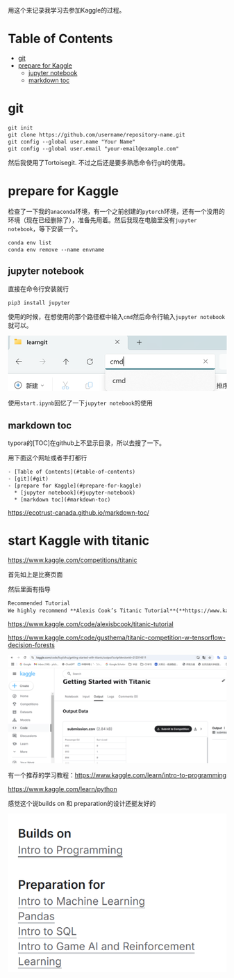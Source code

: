 用这个来记录我学习去参加Kaggle的过程。

# Table of Contents

- [git](#git)
- [prepare for Kaggle](#prepare-for-kaggle)
  * [jupyter notebook](#jupyter-notebook)
  * [markdown toc](#markdown-toc)

# git

```
git init
git clone https://github.com/username/repository-name.git
git config --global user.name "Your Name"
git config --global user.email "your-email@example.com"
```

然后我使用了Tortoisegit. 不过之后还是要多熟悉命令行git的使用。

# prepare for Kaggle

检查了一下我的`anaconda`环境，有一个之前创建的`pytorch`环境，还有一个没用的环境（现在已经删除了），准备先用着。然后我现在电脑里没有`jupyter notebook`，等下安装一个。

```
conda env list
conda env remove --name envname
```

## jupyter notebook

直接在命令行安装就行

```
pip3 install jupyter
```

使用的时候，在想使用的那个路径框中输入`cmd`然后命令行输入`jupyter notebook`就可以。

![image-20241210144646577](readme.assets/image-20241210144646577.png)

使用`start.ipynb`回忆了一下`jupyter notebook`的使用

## markdown toc

typora的[TOC]在github上不显示目录，所以去搜了一下。

用下面这个网址或者手打都行

```
- [Table of Contents](#table-of-contents)
- [git](#git)
- [prepare for Kaggle](#prepare-for-kaggle)
  * [jupyter notebook](#jupyter-notebook)
  * [markdown toc](#markdown-toc)
```

https://ecotrust-canada.github.io/markdown-toc/



# start Kaggle with titanic

https://www.kaggle.com/competitions/titanic

首先如上是比赛页面

然后里面有指导

```markdown
Recommended Tutorial
We highly recommend **Alexis Cook’s Titanic Tutorial**(**https://www.kaggle.com/code/alexisbcook/titanic-tutorial**) that walks you through making your very first submission step by step and this **starter notebook**（**https://www.kaggle.com/code/gusthema/titanic-competition-w-tensorflow-decision-forests**） to get started.
```

https://www.kaggle.com/code/alexisbcook/titanic-tutorial

https://www.kaggle.com/code/gusthema/titanic-competition-w-tensorflow-decision-forests

![image-20241210215046037](README.assets/image-20241210215046037.png)

有一个推荐的学习教程：https://www.kaggle.com/learn/intro-to-programming

https://www.kaggle.com/learn/python

感觉这个说builds on 和 preparation的设计还挺友好的

![image-20241210215708489](README.assets/image-20241210215708489.png)
